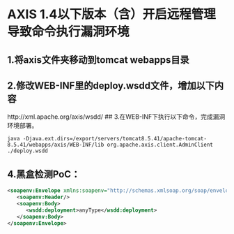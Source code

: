 # AXIS 1.4以下版本（含）开启远程管理导致命令执行漏洞环境

## 1.将axis文件夹移动到tomcat webapps目录
## 2.修改WEB-INF里的deploy.wsdd文件，增加以下内容
 <service name="AdminService" provider="java:MSG">
  <namespace>http://xml.apache.org/axis/wsdd/</namespace>
  <parameter name="allowedMethods" value="AdminService"/>
  <parameter name="enableRemoteAdmin" value="true"/>
  <parameter name="className" value="org.apache.axis.utils.Admin"/>
 </service>
## 3.在WEB-INF下执行以下命令，完成漏洞环境部署。

```
java -Djava.ext.dirs=/export/servers/tomcat8.5.41/apache-tomcat-8.5.41/webapps/axis/WEB-INF/lib org.apache.axis.client.AdminClient ./deploy.wsdd

```

## 4.黑盒检测PoC：

```xml
<soapenv:Envelope xmlns:soapenv="http://schemas.xmlsoap.org/soap/envelope/" xmlns:wsdd="http://xml.apache.org/axis/wsdd/">
   <soapenv:Header/>
   <soapenv:Body>
      <wsdd:deployment>anyType</wsdd:deployment>
   </soapenv:Body>
</soapenv:Envelope>
```


